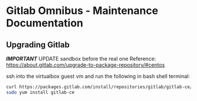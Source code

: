 # **Gitlab Omnibus - Maintenance Documentation**

## Upgrading Gitlab

**_IMPORTANT_** UPDATE sandbox before the real one Reference: <https://about.gitlab.com/upgrade-to-package-repository/#centos>

ssh into the virtualbox guest vm and run the following in bash shell terminal:

```bash
curl https://packages.gitlab.com/install/repositories/gitlab/gitlab-ce/script.rpm.sh | sudo bash
sudo yum install gitlab-ce
```
